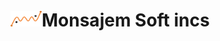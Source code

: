 # <img src="https://github.com/monsajem/Logo_files/blob/master/MonsajemLogo.png" width="50" height="25">Monsajem Soft incs
